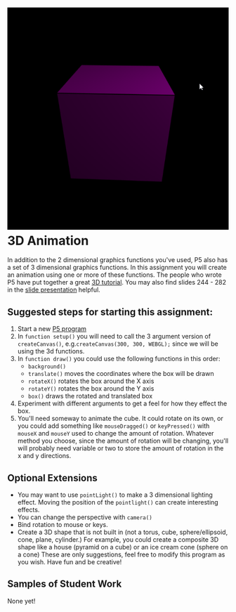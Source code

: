 ![](RotatingCube.gif)   
3D Animation
============
In addition to the 2 dimensional graphics functions you've used, P5 also has a set of 3 dimensional graphics functions. In this assignment you will create an animation using
one or more of these functions. The people who wrote P5 have put together a great [3D tutorial](https://github.com/processing/p5.js/wiki/Getting-started-with-WebGL-in-p5#introducing-webgl-in-p5js). You may also find slides 244 - 282 in the [slide presentation](https://docs.google.com/presentation/d/1fm_Di0qR4HpRWTf8tJtcW3u5by3OrilfXIPZ517K1js/edit?usp=sharing) helpful.

Suggested steps for starting this assignment:
-----------------------------------------------
1. Start a new [P5 program](https://editor.p5js.org/)
2. In `function setup()` you will need to call the 3 argument version of `createCanvas()`, e.g.`createCanvas(300, 300, WEBGL);` since we will be using the 3d functions.
3. In `function draw()` you could use the following functions in this order:
   * `background()`
   * `translate()` moves the coordinates where the box will be drawn
   * `rotateX()` rotates the box around the X axis
   * `rotateY()` rotates the box around the Y axis
   * `box()` draws the rotated and translated box
4. Experiment with different arguments to get a feel for how they effect the box.
5. You'll need someway to animate the cube. It could rotate on its own, or you could add something like `mouseDragged()` or `keyPressed()` with `mouseX` and `mouseY` used to change the amount of rotation. Whatever method you choose, since the amount of rotation will be changing, you'll will probably need variable or two to store the amount of rotation in the x and y directions.

Optional Extensions
---------------------
* You may want to use `pointLight()` to make a 3 dimensional lighting effect. Moving the position of the `pointlight()` can create interesting effects.
* You can change the perspective with `camera()`
* Bind rotation to mouse or keys.
* Create a 3D shape that is not built in (not a torus, cube, sphere/ellipsoid, cone, plane, cylinder.) For example, you could create a composite 3D shape like a house (pyramid on a cube) or an ice cream cone (sphere on a cone)
These are only suggestions, feel free to modify this program as you wish. Have fun and be creative!

Samples of Student Work
-----------------------
None yet!
